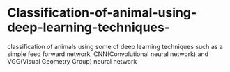 # Classification-of-animal-using-deep-learning-techniques-
classification of animals using some of deep learning techniques such as a simple feed forward network, CNN(Convolutional neural network) and VGG(Visual Geometry Group) neural network
